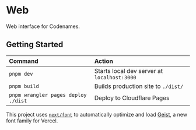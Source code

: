 # Web

Web interface for Codenames.

## Getting Started

| Command                              | Action                                           |
| :----------------------------------- | :----------------------------------------------- |
| `pnpm dev`                           | Starts local dev server at `localhost:3000`      |
| `pnpm build`                         | Builds production site to `./dist/`              |
| `pnpm wrangler pages deploy ./dist`  | Deploy to Cloudflare Pages                       |

This project uses [`next/font`](https://nextjs.org/docs/app/building-your-application/optimizing/fonts) to automatically optimize and load [Geist](https://vercel.com/font), a new font family for Vercel.
